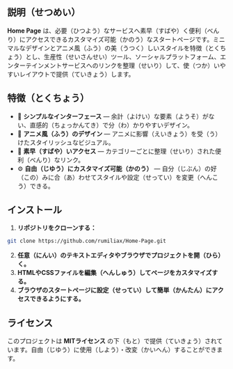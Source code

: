 ## 説明（せつめい）  

**Home Page** は、必要（ひつよう）なサービスへ素早（すばや）く便利（べんり）にアクセスできるカスタマイズ可能（かのう）なスタートページです。ミニマルなデザインとアニメ風（ふう）の美（うつく）しいスタイルを特徴（とくちょう）とし、生産性（せいさんせい）ツール、ソーシャルプラットフォーム、エンターテインメントサービスへのリンクを整理（せいり）して、使（つか）いやすいレイアウトで提供（ていきょう）します。  

## 特徴（とくちょう）  

- 📌 **シンプルなインターフェース** — 余計（よけい）な要素（ようそ）がない、直感的（ちょっかんてき）で分（わ）かりやすいデザイン。  
- 🎨 **アニメ風（ふう）のデザイン** — アニメに影響（えいきょう）を受（う）けたスタイリッシュなビジュアル。  
- 🔗 **素早（すばや）いアクセス** — カテゴリーごとに整理（せいり）された便利（べんり）なリンク。  
- ⚙️ **自由（じゆう）にカスタマイズ可能（かのう）** — 自分（じぶん）の好（この）みに合（あ）わせてスタイルや設定（せってい）を変更（へんこう）できる。  

## インストール  

1. **リポジトリをクローンする：**  
```bash
git clone https://github.com/rumiliax/Home-Page.git
```  
2. **任意（にんい）のテキストエディタやブラウザでプロジェクトを開（ひら）く。**  
3. **HTMLやCSSファイルを編集（へんしゅう）してページをカスタマイズする。**  
4. **ブラウザのスタートページに設定（せってい）して簡単（かんたん）にアクセスできるようにする。**  

## ライセンス  

このプロジェクトは **MITライセンス** の下（もと）で提供（ていきょう）されています。自由（じゆう）に使用（しよう）・改変（かいへん）することができます。  
